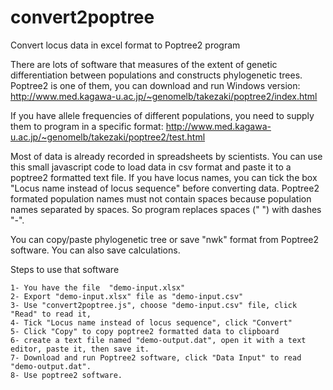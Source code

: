 # convert2poptree
Convert locus data in excel format to Poptree2 program

There are lots of software that measures of the extent of genetic differentiation between populations and constructs phylogenetic trees. Poptree2 is one of them, you can download and run Windows version: http://www.med.kagawa-u.ac.jp/~genomelb/takezaki/poptree2/index.html

If you have allele frequencies of different populations, you need to supply them to program in a specific format: http://www.med.kagawa-u.ac.jp/~genomelb/takezaki/poptree2/test.html

Most of data is already recorded in spreadsheets by scientists. You can use this small javascript code to load data in csv format and paste it to a poptree2 formatted text file. If you have locus names, you can tick the box "Locus name instead of locus sequence" before converting data. Poptree2 formated population names must not contain spaces because population names separated by spaces. So program replaces spaces (" ") with dashes "-".

You can copy/paste phylogenetic tree or save "nwk" format from Poptree2 software. You can also save calculations.

Steps to use that software

    1- You have the file  "demo-input.xlsx"
    2- Export "demo-input.xlsx" file as "demo-input.csv"
    3- Use "convert2poptree.js", choose "demo-input.csv" file, click "Read" to read it,
    4- Tick "Locus name instead of locus sequence", click "Convert"
    5- Click "Copy" to copy poptree2 formatted data to clipboard
    6- create a text file named "demo-output.dat", open it with a text editor, paste it, then save it. 
    7- Download and run Poptree2 software, click "Data Input" to read "demo-output.dat". 
    8- Use poptree2 software.
